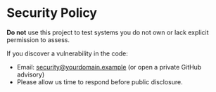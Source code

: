 # Security Policy

**Do not** use this project to test systems you do not own or lack explicit
permission to assess.

If you discover a vulnerability in the code:
- Email: security@yourdomain.example (or open a private GitHub advisory)
- Please allow us time to respond before public disclosure.
